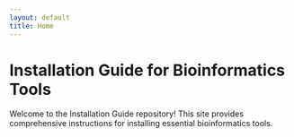 ```yaml
---
layout: default
title: Home
---
```



# Installation Guide for Bioinformatics Tools

Welcome to the Installation Guide repository! This site provides comprehensive instructions for installing essential bioinformatics tools.
